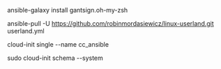 
ansible-galaxy install gantsign.oh-my-zsh

ansible-pull -U https://github.com/robinmordasiewicz/linux-userland.git userland.yml

cloud-init single --name cc_ansible

sudo cloud-init schema --system
